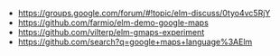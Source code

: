 - https://groups.google.com/forum/#!topic/elm-discuss/0tyo4vc5RjY
- https://github.com/farmio/elm-demo-google-maps
- https://github.com/vilterp/elm-gmaps-experiment
- https://github.com/search?q=google+maps+language%3AElm
